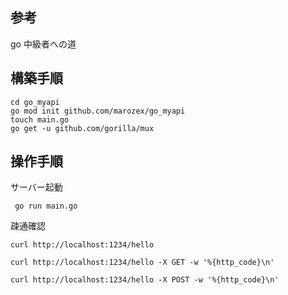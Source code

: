 ## 参考

go 中級者への道

## 構築手順

```
cd go_myapi
go mod init github.com/marozex/go_myapi
touch main.go
go get -u github.com/gorilla/mux
```

## 操作手順

サーバー起動

```
 go run main.go
```

疎通確認

```
curl http://localhost:1234/hello

curl http://localhost:1234/hello -X GET -w '%{http_code}\n'

curl http://localhost:1234/hello -X POST -w '%{http_code}\n'
```
